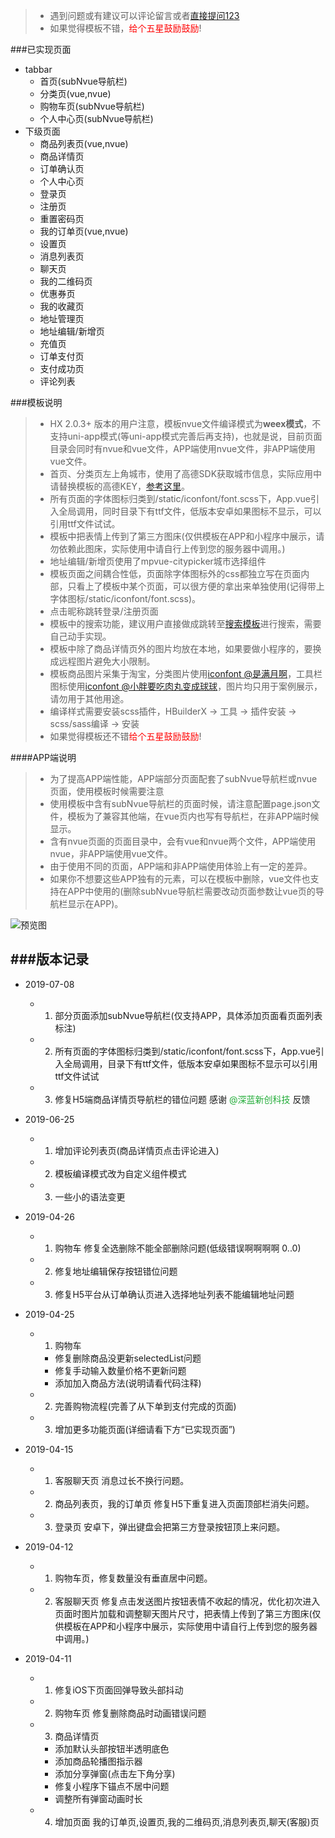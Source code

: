 [参考这里]: https://ask.dcloud.net.cn/article/35070 "参考这里aha"


> * 遇到问题或有建议可以评论留言或者[直接提问123](https://ask.dcloud.net.cn/publish/ext/?pn=商城模板&uid=518399)
> * 如果觉得模板不错，<font color=#f00>给个五星鼓励鼓励</font>!

###已实现页面
* tabbar
	* 首页(subNvue导航栏)
	* 分类页(vue,nvue)
	* 购物车页(subNvue导航栏)
	* 个人中心页(subNvue导航栏)
* 下级页面
	* 商品列表页(vue,nvue)
	* 商品详情页
	* 订单确认页
	* 个人中心页
	* 登录页
	* 注册页
	* 重置密码页
	* 我的订单页(vue,nvue)
	* 设置页
	* 消息列表页
	* 聊天页
	* 我的二维码页
	* 优惠券页
	* 我的收藏页
	* 地址管理页
	* 地址编辑/新增页
	* 充值页
	* 订单支付页
	* 支付成功页
	* 评论列表

###模板说明
> * HX 2.0.3+ 版本的用户注意，模板nvue文件编译模式为**weex模式**，不支持uni-app模式(等uni-app模式完善后再支持)，也就是说，目前页面目录会同时有nvue和vue文件，APP端使用nvue文件，非APP端使用vue文件。
> * 首页、分类页左上角城市，使用了高德SDK获取城市信息，实际应用中请替换模板的高德KEY，[参考这里]。
> * 所有页面的字体图标归类到/static/iconfont/font.scss下，App.vue引入全局调用，同时目录下有ttf文件，低版本安卓如果图标不显示，可以引用ttf文件试试。
> * 模板中把表情上传到了第三方图床(仅供模板在APP和小程序中展示，请勿依赖此图床，实际使用中请自行上传到您的服务器中调用。)
> * 地址编辑/新增页使用了mpvue-citypicker城市选择组件
> * 模板页面之间耦合性低，页面除字体图标外的css都独立写在页面内部，只看上了模板中某个页面，可以很方便的拿出来单独使用(记得带上字体图标/static/iconfont/font.scss)。
> * 点击昵称跳转登录/注册页面
> * 模板中的搜索功能，建议用户直接做成跳转至[搜索模板](https://ext.dcloud.net.cn/plugin?id=91)进行搜索，需要自己动手实现。
> * 模板中除了商品详情页外的图片均放在本地，如果要做小程序的，要换成远程图片避免大小限制。
> * 模板商品图片采集于淘宝，分类图片使用[iconfont @是满月啊](https://www.iconfont.cn/collections/detail?cid=10840)，工具栏图标使用[iconfont @小胖要吃肉丸变成球球](https://www.iconfont.cn/collections/detail?cid=13655)，图片均只用于案例展示，请勿用于其他用途。
> * 编译样式需要安装scss插件，HBuilderX -> 工具 -> 插件安装 -> scss/sass编译 -> 安装
> * 如果觉得模板还不错<font color=#f00>给个五星鼓励鼓励</font>!

####APP端说明
> * 为了提高APP端性能，APP端部分页面配套了subNvue导航栏或nvue页面，使用模板时候需要注意
> * 使用模板中含有subNvue导航栏的页面时候，请注意配置page.json文件，模板为了兼容其他端，在vue页内也写有导航栏，在非APP端时候显示。
> * 含有nvue页面的页面目录中，会有vue和nvue两个文件，APP端使用nvue，非APP端使用vue文件。
> * 由于使用不同的页面，APP端和非APP端使用体验上有一定的差异。
> * 如果你不想要这些APP独有的元素，可以在模板中删除，vue文件也支持在APP中使用的(删除subNvue导航栏需要改动页面参数让vue页的导航栏显示在APP)。

![预览图](https://ae01.alicdn.com/kf/HTB1mCUASPTpK1RjSZKP7613UpXae.png)

###版本记录
-------------
* 2019-07-08
	* 1. 部分页面添加subNvue导航栏(仅支持APP，具体添加页面看页面列表标注)
	* 2. 所有页面的字体图标归类到/static/iconfont/font.scss下，App.vue引入全局调用，目录下有ttf文件，低版本安卓如果图标不显示可以引用ttf文件试试
	* 3. 修复H5端商品详情页导航栏的错位问题 感谢 <font color=#22ac38>@深蓝新创科技</font> 反馈

* 2019-06-25
	* 1. 增加评论列表页(商品详情页点击评论进入)
	* 2. 模板编译模式改为自定义组件模式
	* 3. 一些小的语法变更

* 2019-04-26
	* 1. 购物车 修复全选删除不能全部删除问题(低级错误啊啊啊啊 0..0)
	* 2. 修复地址编辑保存按钮错位问题
	* 3. 修复H5平台从订单确认页进入选择地址列表不能编辑地址问题

* 2019-04-25
	* 1. 购物车
		- 修复删除商品没更新selectedList问题
		- 修复手动输入数量价格不更新问题
		- 添加加入商品方法(说明请看代码注释)
	* 2. 完善购物流程(完善了从下单到支付完成的页面)
	* 3. 增加更多功能页面(详细请看下方“已实现页面”)

* 2019-04-15
	* 1. 客服聊天页 消息过长不换行问题。
	* 2. 商品列表页，我的订单页 修复H5下重复进入页面顶部栏消失问题。
	* 3. 登录页 安卓下，弹出键盘会把第三方登录按钮顶上来问题。

* 2019-04-12 
	* 1. 购物车页，修复数量没有垂直居中问题。
	* 2. 客服聊天页 修复点击发送图片按钮表情不收起的情况，优化初次进入页面时图片加载和调整聊天图片尺寸，把表情上传到了第三方图床(仅供模板在APP和小程序中展示，实际使用中请自行上传到您的服务器中调用。)

* 2019-04-11 
	* 1. 修复iOS下页面回弹导致头部抖动
	* 2. 购物车页 修复删除商品时动画错误问题
	* 3. 商品详情页 
		- 添加默认头部按钮半透明底色
		- 添加商品轮播图指示器
		- 添加分享弹窗(点击左下角分享)
		- 修复小程序下锚点不居中问题
		- 调整所有弹窗动画时长
	* 4. 增加页面 我的订单页,设置页,我的二维码页,消息列表页,聊天(客服)页